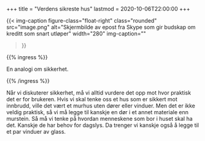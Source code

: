 +++
title = "Verdens sikreste hus"
lastmod = 2020-10-06T22:00:00
+++

{{< img-caption
 figure-class="float-right"
    class="rounded"
    src="image.png"
    alt="Skjermbilde av epost fra Skype som gir budskap om kreditt som snart utløper"
    width="280"
    img-caption=""
  >}}

{{% ingress %}}

En analogi om sikkerhet.

{{% /ingress %}}

Når vi diskuterer sikkerhet, må vi alltid vurdere det opp mot hvor praktisk det er for brukeren.
Hvis vi skal tenke oss et hus som er sikkert mot innbrudd, ville det vært et murhus uten
dører eller vinduer. Men det er ikke veldig praktisk, så vi må legge til kanskje en dør i et annet
materiale enn murstein. Så må vi tenke på hvordan menneskene som bor i huset skal ha det. Kanskje
de har behov for dagslys. Da trenger vi kanskje også å legge til et par vinduer av glass.
